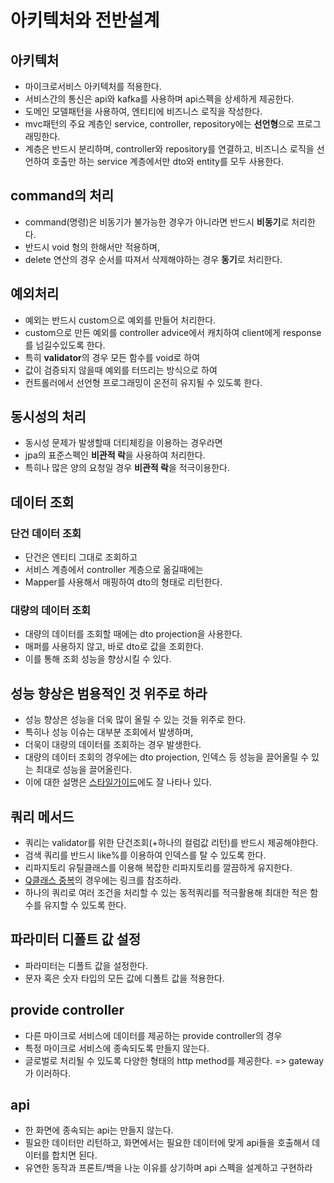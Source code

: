 # 아키텍처와 전반설계

## 아키텍처
* 마이크로서비스 아키텍처를 적용한다.
* 서비스간의 통신은 api와 kafka를 사용하며 api스펙을 상세하게 제공한다.
* 도메인 모델패턴을 사용하여, 엔티티에 비즈니스 로직을 작성한다.
* mvc패턴의 주요 계층인 service, controller, repository에는 **선언형**으로 프로그래밍한다.
* 계층은 반드시 분리하며, controller와 repository를 연결하고, 비즈니스 로직을 선언하여 호출만 하는 service 계층에서만 dto와 entity를 모두 사용한다.

## command의 처리
* command(명령)은 비동기가 불가능한 경우가 아니라면 반드시 **비동기**로 처리한다.
* 반드시 void 형의 한해서만 적용하며,
* delete 연산의 경우 순서를 따져서 삭제해야하는 경우 **동기**로 처리한다.

## 예외처리
* 예외는 반드시 custom으로 예외를 만들어 처리한다.
* custom으로 만든 예외를 controller advice에서 캐치하여 client에게 response를 넘길수있도록 한다.
* 특히 **validator**의 경우 모든 함수를 void로 하여
* 값이 검증되지 않을때 예외를 터뜨리는 방식으로 하여
* 컨트롤러에서 선언형 프로그래밍이 온전히 유지될 수 있도록 한다.

## 동시성의 처리
* 동시성 문제가 발생할때 더티체킹을 이용하는 경우라면
* jpa의 표준스펙인 **비관적 락**을 사용하여 처리한다.
* 특히나 많은 양의 요청일 경우 **비관적 락**을 적극이용한다.

## 데이터 조회
### 단건 데이터 조회
* 단건은 엔티티 그대로 조회하고
* 서비스 계층에서 controller 계층으로 옮길때에는
* Mapper를 사용해서 매핑하여 dto의 형태로 리턴한다.
### 대량의 데이터 조회
* 대량의 데이터를 조회할 때에는 dto projection을 사용한다.
* 매퍼를 사용하지 않고, 바로 dto로 값을 조회한다.
* 이를 통해 조회 성능을 향상시킬 수 있다.

## 성능 향상은 범용적인 것 위주로 하라
* 성능 향상은 성능을 더욱 많이 올릴 수 있는 것들 위주로 한다.
* 특히나 성능 이슈는 대부분 조회에서 발생하며,
* 더욱이 대량의 데이터를 조회하는 경우 발생한다.
* 대량의 데이터 조회의 경우에는 dto projection, 인덱스 등 성능을 끌어올릴 수 있는 최대로 성능을 끌어올린다.
* 이에 대한 설명은 [스타일가이드](https://github.com/liveforone/study/blob/main/%5B%EB%82%98%EB%A7%8C%EC%9D%98%20%EC%8A%A4%ED%83%80%EC%9D%BC%20%EA%B0%80%EC%9D%B4%EB%93%9C%5D/r.%20%EC%84%B1%EB%8A%A5%ED%96%A5%EC%83%81%EC%9D%80%20%EB%B2%94%EC%9A%A9%EC%A0%81%EC%9D%B8%EA%B2%83%20%EC%9C%84%EC%A3%BC%EB%A1%9C.md)에도 잘 나타나 있다.

## 쿼리 메서드
* 쿼리는 validator를 위한 단건조회(+하나의 컬럼값 리턴)를 반드시 제공해야한다.
* 검색 쿼리를 반드시 like%를 이용하여 인덱스를 탈 수 있도록 한다.
* 리파지토리 유틸클래스를 이용해 복잡한 리파지토리를 깔끔하게 유지한다.
* [Q클래스 중복](https://github.com/liveforone/middle/blob/master/Documents/REPO_UTIL_DUPLICATE_QCLASS.md)의 경우에는 링크를 참조하라.
* 하나의 쿼리로 여러 조건을 처리할 수 있는 동적쿼리를 적극활용해 최대한 적은 함수를 유지할 수 있도록 한다.

## 파라미터 디폴트 값 설정
* 파라미터는 디폴트 값을 설정한다.
* 문자 혹은 숫자 타입의 모든 값에 디폴트 값을 적용한다.

## provide controller
* 다른 마이크로 서비스에 데이터를 제공하는 provide controller의 경우
* 특정 마이크로 서비스에 종속되도록 만들지 않는다.
* 글로벌로 처리될 수 있도록 다양한 형태의 http method를 제공한다. => gateway가 이러하다.

## api
* 한 화면에 종속되는 api는 만들지 않는다.
* 필요한 데이터만 리턴하고, 화면에서는 필요한 데이터에 맞게 api들을 호출해서 데이터를 합치면 된다.
* 유연한 동작과 프론트/백을 나눈 이유를 상기하며 api 스펙을 설계하고 구현하라
